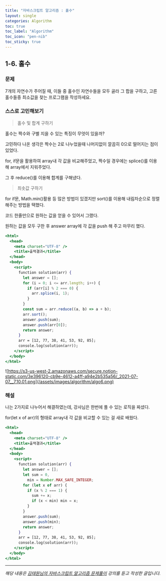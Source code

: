 ```yaml
---
title: "자바스크립트 알고리즘 : 홀수"
layout: single
categories: Algorithm
toc: true
toc_label: "Algorithm"
toc_icon: "pen-nib"
toc_sticky: true
---
```


## 1-6. 홀수

### 문제

7개의 자연수가 주어질 때, 이들 중 홀수인 자연수들을 모두 골라 그 합을 구하고, 고른 홀수들중 최소값을 찾는 프로그램을 작성하세요.

### 스스로 고민해보기

> 홀수 및 합계 구하기

홀수는 짝수와 구별 지을 수 있는 특징이 무엇이 있을까?

고민하다 나온 생각은 짝수는 2로 나누었을때 나머지없이 깔끔히 0으로 떨어지는 점이 있었다.

for, if문을 활용하여 array내 각 값을 비교해주었고, 짝수일 경우에는 splice()를 이용해 array에서 지워주었다.

그 후 reduce()를 이용해 합계를 구해냈다.

> 최솟값 구하기

for if문, Math.min()활용 등 많은 방법이 있겠지만 sort()를 이용해 내림차순으로 정렬해주는 방법을 택했다.

코드 한줄만으로 원하는 값을 얻을 수 있어서 그랬다.

원하는 값을 모두 구한 후 answer array에 각 값을 push 해 주고 마무리 했다.

```jsx
<html>
  <head>
    <meta charset="UTF-8" />
    <title>출력결과</title>
  </head>
  <body>
    <script>
      function solution(arr) {
        let answer = [];
        for (i = 0; i <= arr.length; i++) {
          if (arr[i] % 2 === 0) {
            arr.splice(i, 1);
          }
        }
        const sum = arr.reduce((a, b) => a + b);
        arr.sort();
        answer.push(sum);
        answer.push(arr[0]);
        return answer;
      }
      arr = [12, 77, 38, 41, 53, 92, 85];
      console.log(solution(arr));
    </script>
  </body>
</html>
```

![https://s3-us-west-2.amazonaws.com/secure.notion-static.com/3e396120-cb9e-4612-a4ff-a94e2b535a56/_2021-07-07__7.10.01.png](/assets/images/algorithm/algo6.png)

### 해설

나는 2가지로 나누어서 해결하였는데, 강사님은 한번에 풀 수 있는 로직을 짜셨다.

for(let x of arr)의 형태로 array내 각 값을 비교할 수 있는 걸 새로 배웠다.

```jsx
<html>
  <head>
    <meta charset="UTF-8" />
    <title>출력결과</title>
  </head>
  <body>
    <script>
      function solution(arr) {
        let answer = [];
        let sum = 0,
          min = Number.MAX_SAFE_INTEGER;
        for (let x of arr) {
          if (x % 2 === 1) {
            sum += x;
            if (x < min) min = x;
          }
        }
        answer.push(sum);
        answer.push(min);
        return answer;
      }
      arr = [12, 77, 38, 41, 53, 92, 85];
      console.log(solution(arr));
    </script>
  </body>
</html>
```

---

_해당 내용은 [김태원님의 자바스크립트 알고리즘 문제풀이](https://www.inflearn.com/course/%EC%9E%90%EB%B0%94%EC%8A%A4%ED%81%AC%EB%A6%BD%ED%8A%B8-%EC%95%8C%EA%B3%A0%EB%A6%AC%EC%A6%98-%EB%AC%B8%EC%A0%9C%ED%92%80%EC%9D%B4/dashboard) 강의를 듣고 작성한 글입니다._
